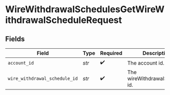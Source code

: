 # WireWithdrawalSchedulesGetWireWithdrawalScheduleRequest


## Fields

| Field                                | Type                                 | Required                             | Description                          | Example                              |
| ------------------------------------ | ------------------------------------ | ------------------------------------ | ------------------------------------ | ------------------------------------ |
| `account_id`                         | *str*                                | :heavy_check_mark:                   | The account id.                      | 01H8FB90ZRRFWXB4XC2JPJ1D4Y           |
| `wire_withdrawal_schedule_id`        | *str*                                | :heavy_check_mark:                   | The wireWithdrawalSchedule id.       | 40eb6b6f-76ff-4dc9-b8a0-b65a7658f8b1 |